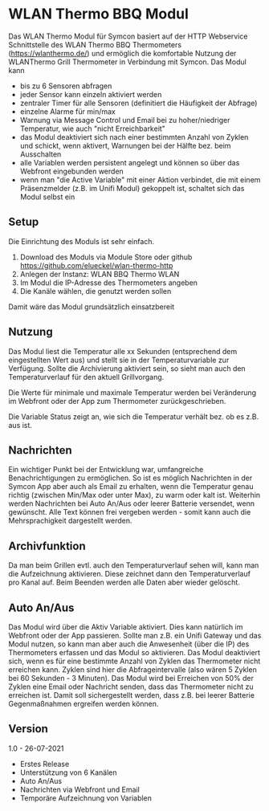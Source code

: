 # WLAN Thermo BBQ Modul 

Das WLAN Thermo Modul für Symcon basiert auf der HTTP Webservice Schnittstelle des WLAN Thermo BBQ Thermometers (https://wlanthermo.de/) und ermöglich die komfortable Nutzung der WLANThermo Grill Thermometer in Verbindung mit Symcon. Das Modul kann 

* bis zu 6 Sensoren abfragen
* jeder Sensor kann einzeln aktiviert werden 
* zentraler Timer für alle Sensoren (definitiert die Häufigkeit der Abfrage)
* einzelne Alarme für min/max
* Warnung via Message Control und Email bei zu hoher/niedriger Temperatur, wie auch "nicht Erreichbarkeit"
* das Modul deaktiviert sich nach einer bestimmten Anzahl von Zyklen und schickt, wenn aktivert, Warnungen bei der Hälfte bez. beim Ausschalten
* alle Variablen werden persistent angelegt und können so über das Webfront eingebunden werden
* wenn man "die Active Variable" mit einer Aktion verbindet, die mit einem Präsenzmelder (z.B. im Unifi Modul) gekoppelt ist, schaltet sich das Modul selbst ein

## Setup
Die Einrichtung des Moduls ist sehr einfach. 
1. Download des Moduls via Module Store oder github https://github.com/elueckel/wlan-thermo-http 
2. Anlegen der Instanz: WLAN BBQ Thermo WLAN
3. Im Modul die IP-Adresse des Thermometers angeben
4. Die Kanäle wählen, die genutzt werden sollen

Damit wäre das Modul grundsätzlich einsatzbereit

## Nutzung
Das Modul liest die Temperatur alle xx Sekunden (entsprechend dem eingestellten Wert aus) und stellt sie in der Temperaturvariable zur Verfügung. Sollte die Archivierung aktiviert sein, so sieht man auch den Temperaturverlauf für den aktuell Grillvorgang. 

Die Werte für minimale und maximale Temperatur werden bei Veränderung im Webfront oder der App zum Thermometer zurückgeschrieben. 

Die Variable Status zeigt an, wie sich die Temperatur verhält bez. ob es z.B. aus ist.

## Nachrichten
Ein wichtiger Punkt bei der Entwicklung war, umfangreiche Benachrichtigungen zu ermöglichen. So ist es möglich Nachrichten in der Symcon App aber auch als Email zu erhalten, wenn die Temperatur genau richtig (zwischen Min/Max oder unter Max), zu warm oder kalt ist. 
Weiterhin werden Nachrichten bei Auto An/Aus oder leerer Batterie versendet, wenn gewünscht. 
Alle Text können frei vergeben werden - somit kann auch die Mehrsprachigkeit dargestellt werden. 

## Archivfunktion
Da man beim Grillen evtl. auch den Temperaturverlauf sehen will, kann man die Aufzeichnung aktivieren. Diese zeichnet dann den Temperaturverlauf pro Kanal auf. Beim Beenden werden alle Daten aber wieder gelöscht.

## Auto An/Aus
Das Modul wird über die Aktiv Variable aktiviert. Dies kann natürlich im Webfront oder der App passieren. Sollte man z.B. ein Unifi Gateway und das Modul nutzen, so kann man aber auch die Anwesenheit (über die IP) des Thermometers erfassen und das Modul so aktivieren. 
Das Modul deaktiviert sich, wenn es für eine bestimmte Anzahl von Zyklen das Thermometer nicht erreichen kann. Zyklen sind hier die Abfrageintervalle (also wären 5 Zyklen bei 60 Sekunden - 3 Minuten). Das Modul wird bei Erreichen von 50% der Zyklen eine Email oder Nachricht senden, dass das Thermometer nicht zu erreichen ist. Damit soll sichergestellt werden, dass z.B. bei leerer Batterie Gegenmaßnahmen ergreifen werden können. 


## Version
1.0 - 26-07-2021
* Erstes Release
* Unterstützung von 6 Kanälen 
* Auto An/Aus
* Nachrichten via Webfront und Email
* Temporäre Aufzeichnung von Variablen
